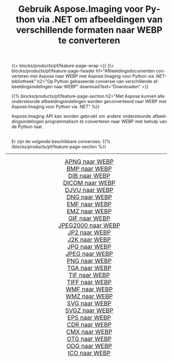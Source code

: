 ﻿---
title: Gebruik Aspose.Imaging voor Python via .NET om afbeeldingen van verschillende formaten naar WEBP te converteren 
weight: 3920
url: /nl/python-net/conversion/to/webp 
lang: nl
langdirlevel: 2
locales: zh-hans,ja,it,ru,de,es,fr,nl,id,lt,pl,pt,vi,tr,ko,zh-hant,ar,hi,th,sv,cs,uk,he
description: U kunt Aspose.Imaging voor Python gebruiken via de .NET-bibliotheek om van verschillende formaten naar WEBP te converteren
---

{{< blocks/products/pf/feature-page-wrap >}}
{{< blocks/products/pf/feature-page-header h1="Afbeeldingsdocumenten converteren met Aspose naar WEBP met Aspose.Imaging voor Python via .NET-bibliotheek" h2="Op Python gebaseerde conversie van verschillende afbeeldingsindelingen naar WEBP" downloadText="Downloaden" >}}


{{% blocks/products/pf/feature-page-section  h2="Met Aspose kunnen alle ondersteunde afbeeldingsindelingen worden geconverteerd naar WEBP met Aspose.Imaging voor Python via .NET" %}}
<p align=justify>Aspose.Imaging API kan worden gebruikt om andere ondersteunde afbeeldingsindelingen programmatisch te converteren naar WEBP met behulp van de Python-taal.</p>
<br/>
Er zijn de volgende beschikbare conversies:
{{% /blocks/products/pf/feature-page-section %}}
<div class="container-fluid productfamilypage bg-gray">
    <div class="convertypes bg-gray agp-content section">
        <div class="container">
		<hr style="margin-left:-20px;"/>
		<div class="row other-converters" style="gap: 10px;font-size: 19px;text-align:center;">
		    <div class='col-md-2 other-converter remove-lp remove-rp'><a href="/imaging/nl/python-net/conversion/apng-to-webp" style="padding:15px;">APNG naar WEBP</a></div>
<div class='col-md-2 other-converter remove-lp remove-rp'><a href="/imaging/nl/python-net/conversion/bmp-to-webp" style="padding:15px;">BMP naar WEBP</a></div>
<div class='col-md-2 other-converter remove-lp remove-rp'><a href="/imaging/nl/python-net/conversion/dib-to-webp" style="padding:15px;">DIB naar WEBP</a></div>
<div class='col-md-2 other-converter remove-lp remove-rp'><a href="/imaging/nl/python-net/conversion/dicom-to-webp" style="padding:15px;">DICOM naar WEBP</a></div>
<div class='col-md-2 other-converter remove-lp remove-rp'><a href="/imaging/nl/python-net/conversion/djvu-to-webp" style="padding:15px;">DJVU naar WEBP</a></div>
<div class='col-md-2 other-converter remove-lp remove-rp'><a href="/imaging/nl/python-net/conversion/dng-to-webp" style="padding:15px;">DNG naar WEBP</a></div>
<div class='col-md-2 other-converter remove-lp remove-rp'><a href="/imaging/nl/python-net/conversion/emf-to-webp" style="padding:15px;">EMF naar WEBP</a></div>
<div class='col-md-2 other-converter remove-lp remove-rp'><a href="/imaging/nl/python-net/conversion/emz-to-webp" style="padding:15px;">EMZ naar WEBP</a></div>
<div class='col-md-2 other-converter remove-lp remove-rp'><a href="/imaging/nl/python-net/conversion/gif-to-webp" style="padding:15px;">GIF naar WEBP</a></div>
<div class='col-md-2 other-converter remove-lp remove-rp'><a href="/imaging/nl/python-net/conversion/jpeg2000-to-webp" style="padding:15px;">JPEG2000 naar WEBP</a></div>
<div class='col-md-2 other-converter remove-lp remove-rp'><a href="/imaging/nl/python-net/conversion/jp2-to-webp" style="padding:15px;">JP2 naar WEBP</a></div>
<div class='col-md-2 other-converter remove-lp remove-rp'><a href="/imaging/nl/python-net/conversion/j2k-to-webp" style="padding:15px;">J2K naar WEBP</a></div>
<div class='col-md-2 other-converter remove-lp remove-rp'><a href="/imaging/nl/python-net/conversion/jpg-to-webp" style="padding:15px;">JPG naar WEBP</a></div>
<div class='col-md-2 other-converter remove-lp remove-rp'><a href="/imaging/nl/python-net/conversion/jpeg-to-webp" style="padding:15px;">JPEG naar WEBP</a></div>
<div class='col-md-2 other-converter remove-lp remove-rp'><a href="/imaging/nl/python-net/conversion/png-to-webp" style="padding:15px;">PNG naar WEBP</a></div>
<div class='col-md-2 other-converter remove-lp remove-rp'><a href="/imaging/nl/python-net/conversion/tga-to-webp" style="padding:15px;">TGA naar WEBP</a></div>
<div class='col-md-2 other-converter remove-lp remove-rp'><a href="/imaging/nl/python-net/conversion/tif-to-webp" style="padding:15px;">TIF naar WEBP</a></div>
<div class='col-md-2 other-converter remove-lp remove-rp'><a href="/imaging/nl/python-net/conversion/tiff-to-webp" style="padding:15px;">TIFF naar WEBP</a></div>
<div class='col-md-2 other-converter remove-lp remove-rp'><a href="/imaging/nl/python-net/conversion/wmf-to-webp" style="padding:15px;">WMF naar WEBP</a></div>
<div class='col-md-2 other-converter remove-lp remove-rp'><a href="/imaging/nl/python-net/conversion/wmz-to-webp" style="padding:15px;">WMZ naar WEBP</a></div>
<div class='col-md-2 other-converter remove-lp remove-rp'><a href="/imaging/nl/python-net/conversion/svg-to-webp" style="padding:15px;">SVG naar WEBP</a></div>
<div class='col-md-2 other-converter remove-lp remove-rp'><a href="/imaging/nl/python-net/conversion/svgz-to-webp" style="padding:15px;">SVGZ naar WEBP</a></div>
<div class='col-md-2 other-converter remove-lp remove-rp'><a href="/imaging/nl/python-net/conversion/eps-to-webp" style="padding:15px;">EPS naar WEBP</a></div>
<div class='col-md-2 other-converter remove-lp remove-rp'><a href="/imaging/nl/python-net/conversion/cdr-to-webp" style="padding:15px;">CDR naar WEBP</a></div>
<div class='col-md-2 other-converter remove-lp remove-rp'><a href="/imaging/nl/python-net/conversion/cmx-to-webp" style="padding:15px;">CMX naar WEBP</a></div>
<div class='col-md-2 other-converter remove-lp remove-rp'><a href="/imaging/nl/python-net/conversion/otg-to-webp" style="padding:15px;">OTG naar WEBP</a></div>
<div class='col-md-2 other-converter remove-lp remove-rp'><a href="/imaging/nl/python-net/conversion/odg-to-webp" style="padding:15px;">ODG naar WEBP</a></div>
<div class='col-md-2 other-converter remove-lp remove-rp'><a href="/imaging/nl/python-net/conversion/ico-to-webp" style="padding:15px;">ICO naar WEBP</a></div>
                </div>
        </div>
    </div>
</div>
<br/>

